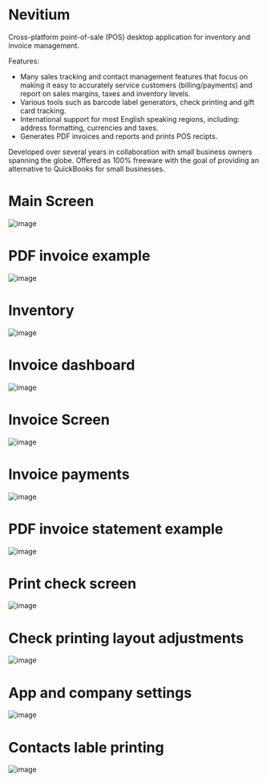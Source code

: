 # Nevitium
Cross-platform point-of-sale (POS) desktop application for inventory and invoice management. 

Features:
- Many sales tracking and contact management features that focus on making it easy to accurately service customers (billing/payments) and report on sales margins, taxes and inventory levels.
- Various tools such as barcode label generators, check printing and gift card tracking. 
- International support for most English speaking regions, including: address formatting, currencies and taxes. 
- Generates PDF invoices and reports and prints POS recipts.

Developed over several years in collaboration with small business owners spanning the globe.
Offered as 100% freeware with the goal of providing an alternative to QuickBooks for small businesses.  

# Main Screen
![image](https://user-images.githubusercontent.com/1112636/144695309-d5567598-987a-4c84-89ef-dedf8998c0d5.png)

# PDF invoice example
![image](https://user-images.githubusercontent.com/1112636/144700578-c91ca852-eccd-406f-9f9d-f613487cdc9d.png)

# Inventory
![image](https://user-images.githubusercontent.com/1112636/144695348-74de7578-d758-4b23-b422-ea468c08795b.png)

# Invoice dashboard
![image](https://user-images.githubusercontent.com/1112636/144695364-e69e8edc-6129-4369-99bf-b896f9debd70.png)

# Invoice Screen
![image](https://user-images.githubusercontent.com/1112636/144695379-8d8d3ab1-b000-43f5-a522-5da2e2bf8061.png)

# Invoice payments
![image](https://user-images.githubusercontent.com/1112636/144695417-f80daaa4-30ff-4f57-9c81-68aa19b7d4d2.png)

# PDF invoice statement example  
![image](https://user-images.githubusercontent.com/1112636/144700681-e63197a9-54b0-4589-9e8c-4a501d4788c3.png)

# Print check screen
![image](https://user-images.githubusercontent.com/1112636/144695513-bf76ce0b-0743-4b72-8147-3f6f26bd6832.png)

# Check printing layout adjustments
![image](https://user-images.githubusercontent.com/1112636/144695580-48ecfd53-3312-4d1e-91d3-95815235ef83.png)

# App and company settings
![image](https://user-images.githubusercontent.com/1112636/144695447-894a1b2d-fc2a-40ee-a6be-55f6377934f4.png)

# Contacts lable printing
![image](https://user-images.githubusercontent.com/1112636/144700892-477ae102-156d-41ce-ad0d-96eb6cfef44a.png)


